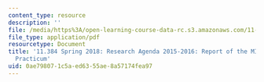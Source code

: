 ```yaml
---
content_type: resource
description: ''
file: /media/https%3A/open-learning-course-data-rc.s3.amazonaws.com/11-384-malaysia-sustainable-cities-practicum-spring-2018/0ae798071c5aed6355ae8a57174fea97_MIT11_384S18_2015Cohort.pdf
file_type: application/pdf
resourcetype: Document
title: '11.384 Spring 2018: Research Agenda 2015-2016: Report of the MIT-UTM 2015
  Practicum'
uid: 0ae79807-1c5a-ed63-55ae-8a57174fea97
---
```

